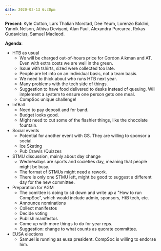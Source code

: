 ```yaml
---
date: 2020-02-13 6:30pm
---
```


**Present**:
Kyle Cotton, Lars Thalian Morstad, Dee Yeum, Lorenzo Baldini, Yannik Nelson, Athiya Deviyani, Alan Paul, Alexandra Purcarea, Rokas Gudavicius, Samuel Macleod.

**Agenda**:

- HTB as usual
  - We will be charged out-of-hours price for Gordon Aikman and AT. Even with extra costs we are well in the green.
  - Issue with tshirts, sized were collected too late.
  - People are let into on an individual basis, not a team basis.
  - We need to thick about who runs HTB next year.
  - Many problems with the tech side of things.
  - Suggestion to have food delivered to desks instead of queuing. Will implement a system to ensure one person gets one meal.
  - CompSoc unique challenge!
- InfBall
  - Need to pay deposit and for band.
  - Budget looks good.
  - Might need to cut some of the flashier things, like the chocolate fountain.
- Social events
  - Potential for another event with GS. They are willing to sponsor a social.
  - Ice Skating
  - Pub Crawls /Quizzes
- STMU discussion, mainly about day change
  - Wednesdays are sports and societies day, meaning that people might be busy.
  - The format of STMUs might need a rework.
  - There is only one STMU left, might be good to suggest a different day for the new committee.
- Preparation for AGM
  - The comittee is doing to sit down and write up a "How to run CompSoc", which would include admin, sponsors, HtB tech, etc.
  - Announce nominations
  - Collect manifestos
  - Decide voting
  - Publish manifestos
  - Come up with more things to do for year reps.
  - Suggestion: change to what counts as quorate committee.
- EUSA elections
  - Samuel is running as eusa president. CompSoc is willing to endorse him.
